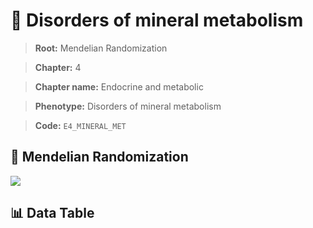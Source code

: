 # 🧪 Disorders of mineral metabolism

> **Root:** Mendelian Randomization

> **Chapter:** 4  

> **Chapter name:** Endocrine and metabolic

> **Phenotype:** Disorders of mineral metabolism  

> **Code:** `E4_MINERAL_MET`

## 🧬 Mendelian Randomization  

<img src="/MR/Figures/Forward/E4_MINERAL_MET.png"/>

## 📊 Data Table

<CsvTableMRF src="/MR/Data/Forward/E4_MINERAL_MET.csv"/>
